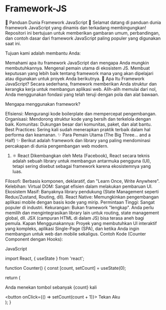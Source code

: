 # Framework-JS
🚀 Panduan Dunia Framework JavaScript 🚀
Selamat datang di panduan dunia framework JavaScript yang dinamis dan terkadang membingungkan! Repositori ini bertujuan untuk memberikan gambaran umum, perbandingan, dan contoh dasar dari framework JavaScript paling populer yang digunakan saat ini.

Tujuan kami adalah membantu Anda:

Memahami apa itu framework JavaScript dan mengapa Anda mungkin membutuhkannya.
Mengenal pemain utama di ekosistem JS.
Membuat keputusan yang lebih baik tentang framework mana yang akan dipelajari atau digunakan untuk proyek Anda berikutnya.
🤔 Apa Itu Framework JavaScript?
Secara sederhana, framework memberikan Anda struktur dan kerangka kerja untuk membangun aplikasi web. Alih-alih memulai dari nol, Anda menggunakan fondasi yang telah teruji dengan pola dan alat bawaan.

Mengapa menggunakan framework?

Efisiensi: Mengurangi kode boilerplate dan mempercepat pengembangan.
Organisasi: Mendorong struktur kode yang bersih dan terkelola dengan baik.
Komunitas: Dukungan besar dari komunitas, paket, dan alat bantu.
Best Practices: Sering kali sudah menerapkan praktik terbaik dalam hal performa dan keamanan.
✨ Para Pemain Utama (The Big Three... and a Half) ✨
Berikut adalah framework dan library yang paling mendominasi percakapan di dunia pengembangan web modern.

1. ⚛️ React
Dikembangkan oleh Meta (Facebook), React secara teknis adalah sebuah library untuk membangun antarmuka pengguna (UI), tetapi sering disebut sebagai framework karena ekosistemnya yang luas.

Filosofi: Berbasis komponen, deklaratif, dan "Learn Once, Write Anywhere".
Kelebihan:
Virtual DOM: Sangat efisien dalam melakukan pembaruan UI.
Ekosistem Masif: Banyaknya library pendukung (State Management seperti Redux/Zustand, Routing, dll).
React Native: Memungkinkan pengembangan aplikasi mobile dengan basis kode yang mirip.
Permintaan Tinggi: Sangat populer di industri.
Kekurangan:
Bukan framework "lengkap". Anda perlu memilih dan mengintegrasikan library lain untuk routing, state management global, dll.
JSX (campuran HTML di dalam JS) bisa terasa aneh bagi pemula.
Kapan Menggunakannya: Proyek yang membutuhkan UI interaktif yang kompleks, aplikasi Single-Page (SPA), dan ketika Anda ingin membangun untuk web dan mobile sekaligus.
Contoh Kode (Counter Component dengan Hooks):

JavaScript

import React, { useState } from 'react';

function Counter() {
  const [count, setCount] = useState(0);

  return (
    <div>
      <p>Anda menekan tombol sebanyak {count} kali</p>
      <button onClick={() => setCount(count + 1)}>
        Tekan Aku
      </button>
    </div>
  );
}
